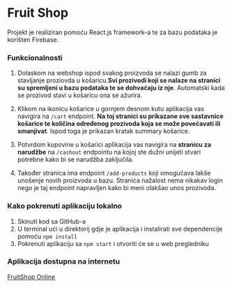 # Fruit Shop

Projekt je realiziran pomoću React.js framework-a te za bazu podataka je korišten Firebase.

### Funkcionalnosti

1. Dolaskom na webshop ispod svakog proizvoda se nalazi gumb za stavljanje proziovda u košaricu.**Svi prozivodi koji se nalaze na stranici su spremljeni u bazu podataka te se dohvaćaju iz nje**. Automatski kada se prozivod stavi u košaricu ona se ažurira.

2. Klikom na ikonicu košarice u gornjem desnom kutu aplikacija vas navigira na `/cart` endpoint. **Na toj stranici su prikazane sve sastavnice košarice te količina određenog prozivoda koja se može povećavati ili smanjivat**. Ispod toga je prikazan kratak summary košarice.

3. Potvrdom kupovine u košarici aplikacija vas navigira na **stranicu za narudžbe** na `/cashout` endpointu na kojoj ste dužni unijeti stvari potrebne kako bi se narudžba zaključila.

4. Također stranica ima endpoint `/add-products` koji omogućava lakše unošenje novih proizvoda u bazu. Stranica nažalost nema nikakav login nego je taj endpoint napravljen kako bi meni olakšao unos prozivoda.

### Kako pokrenuti aplikaciju lokalno

1. Skinuti kod sa GitHub-a
2. U terminal ući u direktorij gdje je aplikacija i instalirati sve dependencije pomoću `npm install`
3. Pokrenuti aplikaciju sa `npm start` i otvoriti će se u web pregledniku

### Aplikacija dostupna na internetu

[FruitShop Online](https://lv4-fruit-shop.netlify.app/)
